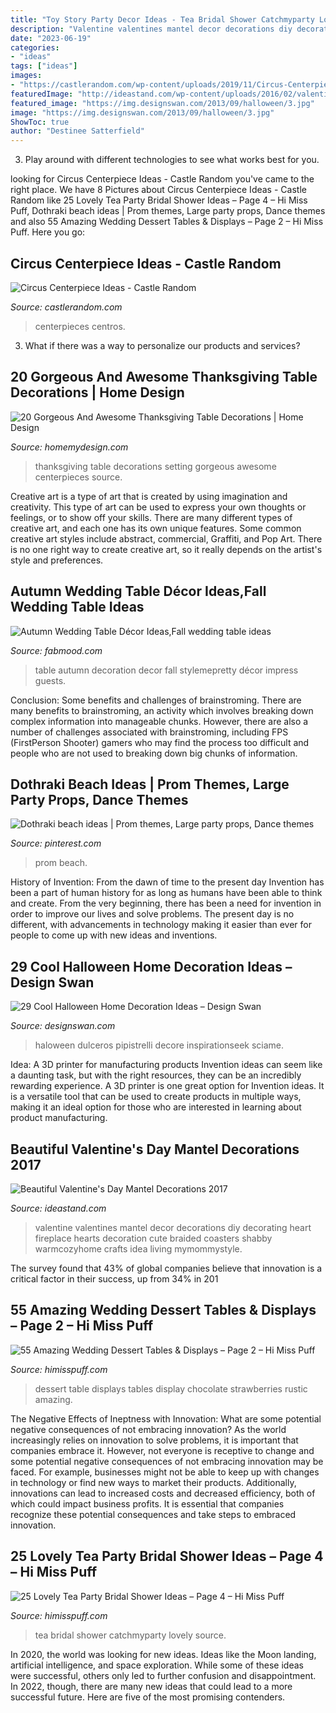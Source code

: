 ```yaml
---
title: "Toy Story Party Decor Ideas - Tea Bridal Shower Catchmyparty Lovely Source"
description: "Valentine valentines mantel decor decorations diy decorating heart fireplace hearts decoration cute braided coasters shabby warmcozyhome crafts idea living mymommystyle"
date: "2023-06-19"
categories:
- "ideas"
tags: ["ideas"]
images:
- "https://castlerandom.com/wp-content/uploads/2019/11/Circus-Centerpiece-4.jpg"
featuredImage: "http://ideastand.com/wp-content/uploads/2016/02/valentines-mantel-decorations/9-valentines-day-mantel-ideas.jpg"
featured_image: "https://img.designswan.com/2013/09/halloween/3.jpg"
image: "https://img.designswan.com/2013/09/halloween/3.jpg"
ShowToc: true
author: "Destinee Satterfield"
---
```



3. Play around with different technologies to see what works best for you. 

	

		
looking for Circus Centerpiece Ideas - Castle Random you've came to the right place. We have 8 Pictures about Circus Centerpiece Ideas - Castle Random like 25 Lovely Tea Party Bridal Shower Ideas – Page 4 – Hi Miss Puff, Dothraki beach ideas | Prom themes, Large party props, Dance themes and also 55 Amazing Wedding Dessert Tables &amp; Displays – Page 2 – Hi Miss Puff. Here you go:
		
    
## Circus Centerpiece Ideas - Castle Random

<img loading=lazy src="https://castlerandom.com/wp-content/uploads/2019/11/Circus-Centerpiece-4.jpg" onerror="this.onerror=null;this.src='https://tse2.mm.bing.net/th?id=OIP.28KDYOnx30ltZdto053jQwHaJ4&amp;pid=15.1';" alt="Circus Centerpiece Ideas - Castle Random">

_Source: castlerandom.com_

>centerpieces centros. 

	

3. What if there was a way to personalize our products and services?

    
## 20 Gorgeous And Awesome Thanksgiving Table Decorations | Home Design

<img loading=lazy src="http://homemydesign.com/wp-content/uploads/2012/12/gorgeous-and-awesome-thanksgiving-table-ideas.jpg" onerror="this.onerror=null;this.src='https://tse3.mm.bing.net/th?id=OIP.x0mXygQXhJxF1-dtmT_dvAHaKJ&amp;pid=15.1';" alt="20 Gorgeous And Awesome Thanksgiving Table Decorations | Home Design">

_Source: homemydesign.com_

>thanksgiving table decorations setting gorgeous awesome centerpieces source. 

	

Creative art is a type of art that is created by using imagination and creativity. This type of art can be used to express your own thoughts or feelings, or to show off your skills. There are many different types of creative art, and each one has its own unique features. Some common creative art styles include abstract, commercial, Graffiti, and Pop Art. There is no one right way to create creative art, so it really depends on the artist's style and preferences.

    
## Autumn Wedding Table Décor Ideas,Fall Wedding Table Ideas

<img loading=lazy src="https://www.fabmood.com/wp-content/uploads/2014/11/Autumn-wedding-table-decoration-ideas2.jpg" onerror="this.onerror=null;this.src='https://tse4.mm.bing.net/th?id=OIP._m6A7H48PbX4lrHnCsUb1AHaLH&amp;pid=15.1';" alt="Autumn Wedding Table Décor Ideas,Fall wedding table ideas">

_Source: fabmood.com_

>table autumn decoration decor fall stylemepretty décor impress guests. 

	

Conclusion: Some benefits and challenges of brainstroming.
There are many benefits to brainstroming, an activity which involves breaking down complex information into manageable chunks. However, there are also a number of challenges associated with brainstroming, including FPS (FirstPerson Shooter) gamers who may find the process too difficult and people who are not used to breaking down big chunks of information.

    
## Dothraki Beach Ideas | Prom Themes, Large Party Props, Dance Themes

<img loading=lazy src="https://i.pinimg.com/736x/ff/04/1a/ff041a6f92fdbdf82e56b5d1043d8ab3--wedding-reception-decorations-prom-ideas.jpg" onerror="this.onerror=null;this.src='https://tse1.mm.bing.net/th?id=OIP.i6FIQA82DoXj6FMz-smu0QHaHa&amp;pid=15.1';" alt="Dothraki beach ideas | Prom themes, Large party props, Dance themes">

_Source: pinterest.com_

>prom beach. 

	

History of Invention: From the dawn of time to the present day
Invention has been a part of human history for as long as humans have been able to think and create. From the very beginning, there has been a need for invention in order to improve our lives and solve problems. The present day is no different, with advancements in technology making it easier than ever for people to come up with new ideas and inventions.

    
## 29 Cool Halloween Home Decoration Ideas – Design Swan

<img loading=lazy src="https://img.designswan.com/2013/09/halloween/3.jpg" onerror="this.onerror=null;this.src='https://tse4.mm.bing.net/th?id=OIP.O9z4-a3tPzSbULZ8mBprmQHaJ3&amp;pid=15.1';" alt="29 Cool Halloween Home Decoration Ideas – Design Swan">

_Source: designswan.com_

>haloween dulceros pipistrelli decore inspirationseek sciame. 

	

Idea: A 3D printer for manufacturing products
Invention ideas can seem like a daunting task, but with the right resources, they can be an incredibly rewarding experience. A 3D printer is one great option for Invention ideas. It is a versatile tool that can be used to create products in multiple ways, making it an ideal option for those who are interested in learning about product manufacturing.

    
## Beautiful Valentine&#039;s Day Mantel Decorations 2017

<img loading=lazy src="http://ideastand.com/wp-content/uploads/2016/02/valentines-mantel-decorations/9-valentines-day-mantel-ideas.jpg" onerror="this.onerror=null;this.src='https://tse2.mm.bing.net/th?id=OIP.AuUL0C5OoLS8iXX2OL32bQHaLJ&amp;pid=15.1';" alt="Beautiful Valentine&#039;s Day Mantel Decorations 2017">

_Source: ideastand.com_

>valentine valentines mantel decor decorations diy decorating heart fireplace hearts decoration cute braided coasters shabby warmcozyhome crafts idea living mymommystyle. 

	

The survey found that 43% of global companies believe that innovation is a critical factor in their success, up from 34% in 201
    
## 55 Amazing Wedding Dessert Tables &amp; Displays – Page 2 – Hi Miss Puff

<img loading=lazy src="https://www.himisspuff.com/wp-content/uploads/2016/07/chocolate-strawberries-display-dessert-table.jpg" onerror="this.onerror=null;this.src='https://tse1.mm.bing.net/th?id=OIP.-9WVP8y2wxdMo4jb9LX6pgHaLH&amp;pid=15.1';" alt="55 Amazing Wedding Dessert Tables &amp; Displays – Page 2 – Hi Miss Puff">

_Source: himisspuff.com_

>dessert table displays tables display chocolate strawberries rustic amazing. 

	

The Negative Effects of Ineptness with Innovation: What are some potential negative consequences of not embracing innovation?
As the world increasingly relies on innovation to solve problems, it is important that companies embrace it. However, not everyone is receptive to change and some potential negative consequences of not embracing innovation may be faced. For example, businesses might not be able to keep up with changes in technology or find new ways to market their products. Additionally, innovations can lead to increased costs and decreased efficiency, both of which could impact business profits. It is essential that companies recognize these potential consequences and take steps to embraced innovation.

    
## 25 Lovely Tea Party Bridal Shower Ideas – Page 4 – Hi Miss Puff

<img loading=lazy src="https://www.himisspuff.com/wp-content/uploads/2017/04/Tea-Party-Tea-Party-Party-Ideas.jpg" onerror="this.onerror=null;this.src='https://tse1.mm.bing.net/th?id=OIP.ZdsXR-7nquqjvyUYWPV1EQHaLH&amp;pid=15.1';" alt="25 Lovely Tea Party Bridal Shower Ideas – Page 4 – Hi Miss Puff">

_Source: himisspuff.com_

>tea bridal shower catchmyparty lovely source. 

	

In 2020, the world was looking for new ideas. Ideas like the Moon landing, artificial intelligence, and space exploration. While some of these ideas were successful, others only led to further confusion and disappointment. In 2022, though, there are many new ideas that could lead to a more successful future. Here are five of the most promising contenders.

